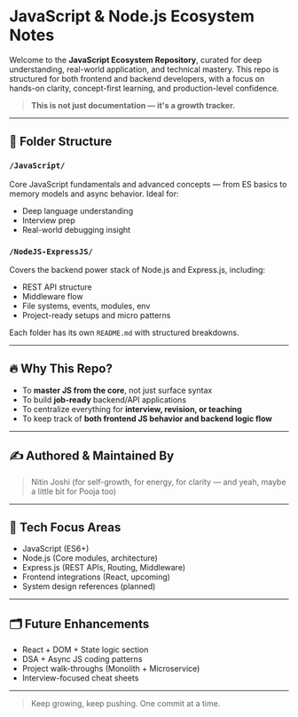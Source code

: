 # JavaScript & Node.js Ecosystem Notes

Welcome to the **JavaScript Ecosystem Repository**, curated for deep understanding, real-world application, and technical mastery. This repo is structured for both frontend and backend developers, with a focus on hands-on clarity, concept-first learning, and production-level confidence.

> **This is not just documentation — it's a growth tracker.**

---

## 📁 Folder Structure

### `/JavaScript/`
Core JavaScript fundamentals and advanced concepts — from ES basics to memory models and async behavior. Ideal for:
- Deep language understanding
- Interview prep
- Real-world debugging insight

### `/NodeJS-ExpressJS/`
Covers the backend power stack of Node.js and Express.js, including:
- REST API structure
- Middleware flow
- File systems, events, modules, env
- Project-ready setups and micro patterns

Each folder has its own `README.md` with structured breakdowns.

---

## 🔥 Why This Repo?

- To **master JS from the core**, not just surface syntax
- To build **job-ready** backend/API applications
- To centralize everything for **interview, revision, or teaching**
- To keep track of **both frontend JS behavior and backend logic flow**

---

## ✍️ Authored & Maintained By
> Nitin Joshi (for self-growth, for energy, for clarity — and yeah, maybe a little bit for Pooja too)

---

## 🧠 Tech Focus Areas
- JavaScript (ES6+)
- Node.js (Core modules, architecture)
- Express.js (REST APIs, Routing, Middleware)
- Frontend integrations (React, upcoming)
- System design references (planned)

---

## 🗂️ Future Enhancements
- React + DOM + State logic section
- DSA + Async JS coding patterns
- Project walk-throughs (Monolith + Microservice)
- Interview-focused cheat sheets

---

> Keep growing, keep pushing. One commit at a time.

